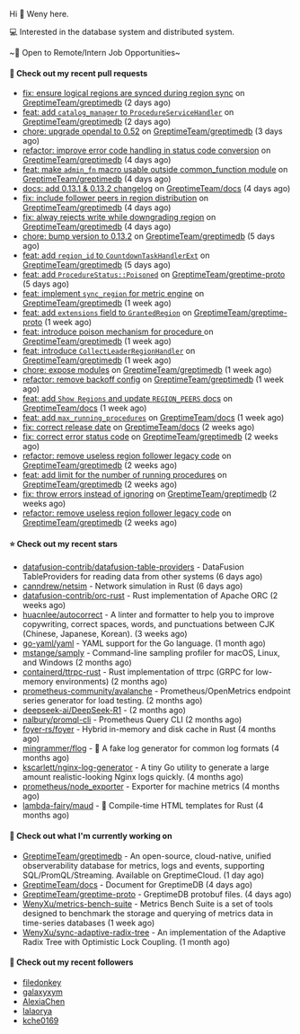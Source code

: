 Hi 👋 Weny here.

💻 Interested in the database system and distributed system.

~🍺 Open to Remote/Intern Job Opportunities~

#### 🔨 Check out my recent pull requests

- [fix: ensure logical regions are synced during region sync](https://github.com/GreptimeTeam/greptimedb/pull/5878) on [GreptimeTeam/greptimedb](https://github.com/GreptimeTeam/greptimedb) (2 days ago)
- [feat: add `catalog_manager` to `ProcedureServiceHandler`](https://github.com/GreptimeTeam/greptimedb/pull/5873) on [GreptimeTeam/greptimedb](https://github.com/GreptimeTeam/greptimedb) (2 days ago)
- [chore: upgrade opendal to 0.52](https://github.com/GreptimeTeam/greptimedb/pull/5857) on [GreptimeTeam/greptimedb](https://github.com/GreptimeTeam/greptimedb) (3 days ago)
- [refactor: improve error code handling in status code conversion](https://github.com/GreptimeTeam/greptimedb/pull/5851) on [GreptimeTeam/greptimedb](https://github.com/GreptimeTeam/greptimedb) (4 days ago)
- [feat: make `admin_fn` macro usable outside common_function module](https://github.com/GreptimeTeam/greptimedb/pull/5850) on [GreptimeTeam/greptimedb](https://github.com/GreptimeTeam/greptimedb) (4 days ago)
- [docs: add 0.13.1 &amp; 0.13.2 changelog](https://github.com/GreptimeTeam/docs/pull/1634) on [GreptimeTeam/docs](https://github.com/GreptimeTeam/docs) (4 days ago)
- [fix: include follower peers in region distribution](https://github.com/GreptimeTeam/greptimedb/pull/5844) on [GreptimeTeam/greptimedb](https://github.com/GreptimeTeam/greptimedb) (4 days ago)
- [fix: alway rejects write while downgrading region](https://github.com/GreptimeTeam/greptimedb/pull/5842) on [GreptimeTeam/greptimedb](https://github.com/GreptimeTeam/greptimedb) (4 days ago)
- [chore: bump version to 0.13.2](https://github.com/GreptimeTeam/greptimedb/pull/5837) on [GreptimeTeam/greptimedb](https://github.com/GreptimeTeam/greptimedb) (5 days ago)
- [feat: add `region_id` to `CountdownTaskHandlerExt`](https://github.com/GreptimeTeam/greptimedb/pull/5834) on [GreptimeTeam/greptimedb](https://github.com/GreptimeTeam/greptimedb) (5 days ago)
- [feat: add `ProcedureStatus::Poisoned`](https://github.com/GreptimeTeam/greptime-proto/pull/229) on [GreptimeTeam/greptime-proto](https://github.com/GreptimeTeam/greptime-proto) (5 days ago)
- [feat: implement `sync_region` for metric engine](https://github.com/GreptimeTeam/greptimedb/pull/5826) on [GreptimeTeam/greptimedb](https://github.com/GreptimeTeam/greptimedb) (1 week ago)
- [feat: add `extensions` field to `GrantedRegion`](https://github.com/GreptimeTeam/greptime-proto/pull/227) on [GreptimeTeam/greptime-proto](https://github.com/GreptimeTeam/greptime-proto) (1 week ago)
- [feat: introduce poison mechanism for procedure ](https://github.com/GreptimeTeam/greptimedb/pull/5822) on [GreptimeTeam/greptimedb](https://github.com/GreptimeTeam/greptimedb) (1 week ago)
- [feat: introduce `CollectLeaderRegionHandler`](https://github.com/GreptimeTeam/greptimedb/pull/5811) on [GreptimeTeam/greptimedb](https://github.com/GreptimeTeam/greptimedb) (1 week ago)
- [chore: expose modules](https://github.com/GreptimeTeam/greptimedb/pull/5810) on [GreptimeTeam/greptimedb](https://github.com/GreptimeTeam/greptimedb) (1 week ago)
- [refactor: remove backoff config](https://github.com/GreptimeTeam/greptimedb/pull/5808) on [GreptimeTeam/greptimedb](https://github.com/GreptimeTeam/greptimedb) (1 week ago)
- [feat: add `Show Regions` and update `REGION_PEERS` docs](https://github.com/GreptimeTeam/docs/pull/1616) on [GreptimeTeam/docs](https://github.com/GreptimeTeam/docs) (1 week ago)
- [feat: add `max_running_procedures`](https://github.com/GreptimeTeam/docs/pull/1615) on [GreptimeTeam/docs](https://github.com/GreptimeTeam/docs) (1 week ago)
- [fix: correct release date](https://github.com/GreptimeTeam/docs/pull/1611) on [GreptimeTeam/docs](https://github.com/GreptimeTeam/docs) (2 weeks ago)
- [fix: correct error status code](https://github.com/GreptimeTeam/greptimedb/pull/5802) on [GreptimeTeam/greptimedb](https://github.com/GreptimeTeam/greptimedb) (2 weeks ago)
- [refactor: remove useless region follower legacy code](https://github.com/GreptimeTeam/greptimedb/pull/5795) on [GreptimeTeam/greptimedb](https://github.com/GreptimeTeam/greptimedb) (2 weeks ago)
- [feat: add limit for the number of running procedures](https://github.com/GreptimeTeam/greptimedb/pull/5793) on [GreptimeTeam/greptimedb](https://github.com/GreptimeTeam/greptimedb) (2 weeks ago)
- [fix: throw errors instead of ignoring](https://github.com/GreptimeTeam/greptimedb/pull/5792) on [GreptimeTeam/greptimedb](https://github.com/GreptimeTeam/greptimedb) (2 weeks ago)
- [refactor: remove useless region follower legacy code](https://github.com/GreptimeTeam/greptimedb/pull/5787) on [GreptimeTeam/greptimedb](https://github.com/GreptimeTeam/greptimedb) (2 weeks ago)

#### ⭐ Check out my recent stars

- [datafusion-contrib/datafusion-table-providers](https://github.com/datafusion-contrib/datafusion-table-providers) - DataFusion TableProviders for reading data from other systems (6 days ago)
- [canndrew/netsim](https://github.com/canndrew/netsim) - Network simulation in Rust (6 days ago)
- [datafusion-contrib/orc-rust](https://github.com/datafusion-contrib/orc-rust) - Rust implementation of Apache ORC (2 weeks ago)
- [huacnlee/autocorrect](https://github.com/huacnlee/autocorrect) - A linter and formatter to help you to improve copywriting, correct spaces, words, and punctuations between CJK (Chinese, Japanese, Korean). (3 weeks ago)
- [go-yaml/yaml](https://github.com/go-yaml/yaml) - YAML support for the Go language. (1 month ago)
- [mstange/samply](https://github.com/mstange/samply) - Command-line sampling profiler for macOS, Linux, and Windows (2 months ago)
- [containerd/ttrpc-rust](https://github.com/containerd/ttrpc-rust) - Rust implementation of ttrpc (GRPC for low-memory environments) (2 months ago)
- [prometheus-community/avalanche](https://github.com/prometheus-community/avalanche) - Prometheus/OpenMetrics endpoint series generator for load testing. (2 months ago)
- [deepseek-ai/DeepSeek-R1](https://github.com/deepseek-ai/DeepSeek-R1) -  (2 months ago)
- [nalbury/promql-cli](https://github.com/nalbury/promql-cli) - Prometheus Query CLI (2 months ago)
- [foyer-rs/foyer](https://github.com/foyer-rs/foyer) - Hybrid in-memory and disk cache in Rust (4 months ago)
- [mingrammer/flog](https://github.com/mingrammer/flog) - :tophat: A fake log generator for common log formats (4 months ago)
- [kscarlett/nginx-log-generator](https://github.com/kscarlett/nginx-log-generator) - A tiny Go utility to generate a large amount realistic-looking Nginx logs quickly. (4 months ago)
- [prometheus/node_exporter](https://github.com/prometheus/node_exporter) - Exporter for machine metrics (4 months ago)
- [lambda-fairy/maud](https://github.com/lambda-fairy/maud) - :pencil: Compile-time HTML templates for Rust (4 months ago)

#### 👷 Check out what I'm currently working on

- [GreptimeTeam/greptimedb](https://github.com/GreptimeTeam/greptimedb) - An open-source, cloud-native, unified observerability database for metrics, logs and events, supporting SQL/PromQL/Streaming. Available on GreptimeCloud. (1 day ago)
- [GreptimeTeam/docs](https://github.com/GreptimeTeam/docs) - Document for GreptimeDB (4 days ago)
- [GreptimeTeam/greptime-proto](https://github.com/GreptimeTeam/greptime-proto) - GreptimeDB protobuf files. (4 days ago)
- [WenyXu/metrics-bench-suite](https://github.com/WenyXu/metrics-bench-suite) - Metrics Bench Suite is a set of tools designed to benchmark the storage and querying of metrics data in time-series databases (1 week ago)
- [WenyXu/sync-adaptive-radix-tree](https://github.com/WenyXu/sync-adaptive-radix-tree) - An implementation of the Adaptive Radix Tree with Optimistic Lock Coupling. (1 month ago)

#### 👯 Check out my recent followers

- [filedonkey](https://github.com/filedonkey)
- [galaxyxym](https://github.com/galaxyxym)
- [AlexiaChen](https://github.com/AlexiaChen)
- [lalaorya](https://github.com/lalaorya)
- [kche0169](https://github.com/kche0169)


